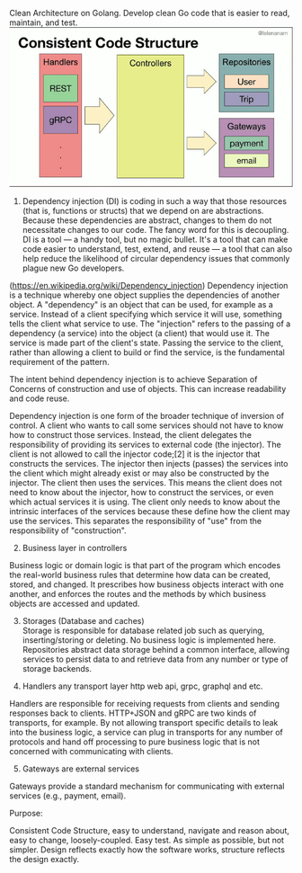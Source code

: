 Clean Architecture on Golang. Develop clean Go code that is easier to read, maintain, and test.
![Clean Architecture on Golang](codestr.jpg)


1. Dependency injection (DI) is coding in such a way that those resources (that is, functions or structs) that we depend on are abstractions. Because these dependencies are abstract, changes to them do not necessitate changes to our code. The fancy word for this is decoupling. DI is a tool — a handy tool, but no magic bullet. It's a tool that can make code easier to understand, test, extend, and reuse — a tool that can also help reduce the likelihood of circular dependency issues that commonly plague new Go developers.

(https://en.wikipedia.org/wiki/Dependency_injection) 
Dependency injection is a technique whereby one object supplies the dependencies of another object. A "dependency" is an object that can be used, for example as a service. Instead of a client specifying which service it will use, something tells the client what service to use. The "injection" refers to the passing of a dependency (a service) into the object (a client) that would use it. The service is made part of the client's state. Passing the service to the client, rather than allowing a client to build or find the service, is the fundamental requirement of the pattern. 

The intent behind dependency injection is to achieve Separation of Concerns of construction and use of objects. This can increase readability and code reuse.

Dependency injection is one form of the broader technique of inversion of control. A client who wants to call some services should not have to know how to construct those services. Instead, the client delegates the responsibility of providing its services to external code (the injector). The client is not allowed to call the injector code;[2] it is the injector that constructs the services. The injector then injects (passes) the services into the client which might already exist or may also be constructed by the injector. The client then uses the services. This means the client does not need to know about the injector, how to construct the services, or even which actual services it is using. The client only needs to know about the intrinsic interfaces of the services because these define how the client may use the services. This separates the responsibility of "use" from the responsibility of "construction". 

2. Business layer in controllers

Business logic or domain logic is that part of the program which encodes the real-world business rules that determine how data can be created, stored, and changed. It prescribes how business objects interact with one another, and enforces the routes and the methods by which business objects are accessed and updated.

3. Storages (Database and caches)  
Storage is responsible for database related job such as querying, inserting/storing or deleting. No business logic is implemented here.
Repositories abstract data storage behind a common interface, allowing services to persist data to and retrieve data from any number or type of storage backends.

4. Handlers any transport layer http web api, grpc, graphql and etc.

Handlers are responsible for receiving requests from clients and sending responses back to clients. HTTP+JSON and gRPC are two kinds of transports, for example. By not allowing transport specific details to leak into the business logic, a service can plug in transports for any number of protocols and hand off processing to pure business logic that is not concerned with communicating with clients.

5. Gateways are external services

Gateways provide a standard mechanism for communicating with external services (e.g., payment, email).

Purpose:

   Consistent Code Structure, easy to understand, navigate and reason about, easy to change, loosely-coupled. Easy test. As simple as possible, but not simpler. Design reflects exactly how the software works, structure reflects the design exactly.

